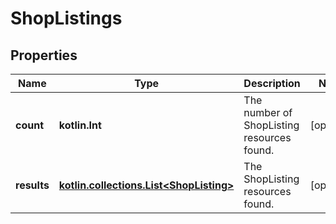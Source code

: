 
# ShopListings

## Properties
| Name | Type | Description | Notes |
| ------------ | ------------- | ------------- | ------------- |
| **count** | **kotlin.Int** | The number of ShopListing resources found. |  [optional] |
| **results** | [**kotlin.collections.List&lt;ShopListing&gt;**](ShopListing.md) | The ShopListing resources found. |  [optional] |



